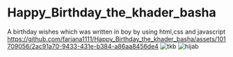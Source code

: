 # Happy_Birthday_the_khader_basha
A birthday wishes which was written in boy by using html,css and javascript
https://github.com/farjana1111/Happy_Birthday_the_khader_basha/assets/101709056/2ac91a70-9433-431e-b384-a86aa8456de4
![tkb](https://github.com/farjana1111/Happy_Birthday_the_khader_basha/assets/101709056/26fefb22-f60f-4363-bc80-518bce50d7d1)
![hijab](https://github.com/farjana1111/Happy_Birthday_the_khader_basha/assets/101709056/6b6785a9-8a41-473a-93e6-65b9ba94c94e)
